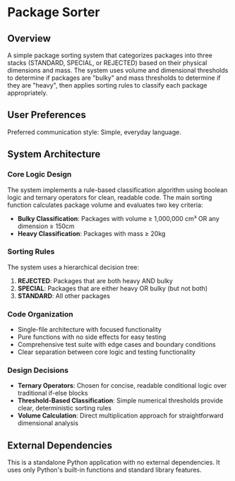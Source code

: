 # Package Sorter

## Overview

A simple package sorting system that categorizes packages into three stacks (STANDARD, SPECIAL, or REJECTED) based on their physical dimensions and mass. The system uses volume and dimensional thresholds to determine if packages are "bulky" and mass thresholds to determine if they are "heavy", then applies sorting rules to classify each package appropriately.

## User Preferences

Preferred communication style: Simple, everyday language.

## System Architecture

### Core Logic Design
The system implements a rule-based classification algorithm using boolean logic and ternary operators for clean, readable code. The main sorting function calculates package volume and evaluates two key criteria:

- **Bulky Classification**: Packages with volume ≥ 1,000,000 cm³ OR any dimension ≥ 150cm
- **Heavy Classification**: Packages with mass ≥ 20kg

### Sorting Rules
The system uses a hierarchical decision tree:
1. **REJECTED**: Packages that are both heavy AND bulky
2. **SPECIAL**: Packages that are either heavy OR bulky (but not both)
3. **STANDARD**: All other packages

### Code Organization
- Single-file architecture with focused functionality
- Pure functions with no side effects for easy testing
- Comprehensive test suite with edge cases and boundary conditions
- Clear separation between core logic and testing functionality

### Design Decisions
- **Ternary Operators**: Chosen for concise, readable conditional logic over traditional if-else blocks
- **Threshold-Based Classification**: Simple numerical thresholds provide clear, deterministic sorting rules
- **Volume Calculation**: Direct multiplication approach for straightforward dimensional analysis

## External Dependencies

This is a standalone Python application with no external dependencies. It uses only Python's built-in functions and standard library features.
